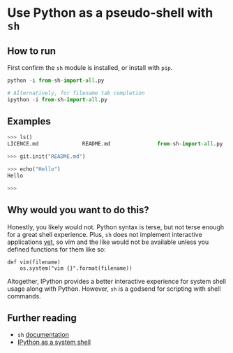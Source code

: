 # Use Python as a pseudo-shell with `sh`

## How to run

First confirm the `sh` module is installed, or install with `pip`.

```python
python -i from-sh-import-all.py

# Alternatively, for filename tab completion
ipython -i from-sh-import-all.py
```

## Examples

```python
>>> ls()
LICENCE.md              README.md               from-sh-import-all.py

>>> git.init("README.md")

>>> echo("Hello")
Hello

>>> 
```

## Why would you want to do this?

Honestly, you likely would not. Python syntax is terse, but not terse enough for a great shell experience. Plus, `sh` does not implement interactive applications [yet](https://github.com/amoffat/sh/issues/92), so vim and the like would not be available unless you defined functions for them like so:

```
def vim(filename)
    os.system("vim {}".format(filename))

```

Altogether, IPython provides a better interactive experience for system shell usage along with Python. However, `sh` is a godsend for scripting with shell commands.

## Further reading

* `sh` [documentation](https://amoffat.github.io/sh/)
* [IPython as a system shell](http://ipython.org/ipython-doc/stable/interactive/shell.html)
